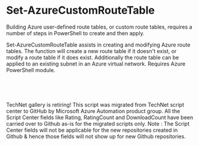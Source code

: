 ﻿Set-AzureCustomRouteTable
=========================

            

Building Azure user-defined route tables, or custom route tables, requires a number of steps in PowerShell to create and then apply. 


Set-AzureCustomRouteTable assists in creating and modifying Azure route tables. The function will create a new route table if it doesn't exist, or modify a route table if it does exist. Additionally the route table can be applied to an existing subnet in
 an Azure virtual network. Requires Azure PowerShell module. 


 

 

        
    
TechNet gallery is retiring! This script was migrated from TechNet script center to GitHub by Microsoft Azure Automation product group. All the Script Center fields like Rating, RatingCount and DownloadCount have been carried over to Github as-is for the migrated scripts only. Note : The Script Center fields will not be applicable for the new repositories created in Github & hence those fields will not show up for new Github repositories.
